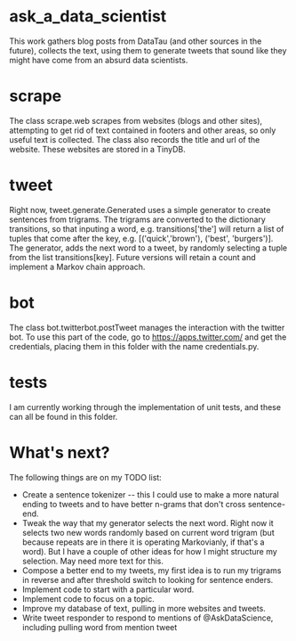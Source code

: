 # ask_a_data_scientist

This work gathers blog posts from DataTau (and other sources in the future), collects the text, using them to generate tweets that sound like they might have come from an absurd data scientists.

# scrape
The class scrape.web scrapes from websites (blogs and other sites), attempting to get rid of text contained in footers and other areas, so only useful text is collected. The class also records the title and url of the website. These websites are stored in a TinyDB.

# tweet
Right now, tweet.generate.Generated uses a simple generator to create sentences from trigrams. The trigrams are converted to the dictionary transitions, so that inputing a word, e.g. transitions['the'] will return a list of tuples that
come after the key, e.g. [('quick','brown'), ('best', 'burgers')]. The generator, adds the next word to a tweet, by randomly selecting a tuple from the list transitions[key]. Future versions will retain a count and
implement a Markov chain approach.

# bot
The class bot.twitterbot.postTweet manages the interaction with the twitter bot. To use this part of the code, go to https://apps.twitter.com/ and get the credentials, placing them in this folder with the name credentials.py.

# tests
I am currently working through the implementation of unit tests, and these can all be found in this folder.

# What's next?
The following things are on my TODO list:
* Create a sentence tokenizer -- this I could use to make a more natural ending to tweets and to have better
  n-grams that don't cross sentence-end.
* Tweak the way that my generator selects the next word. Right now it selects two new words randomly based on
  current word trigram (but because repeats are in there it is operating Markovianly, if that's a word). But
  I have a couple of other ideas for how I might structure my selection. May need more text for this.
* Compose a better end to my tweets, my first idea is to run my trigrams in reverse and after threshold
  switch to looking for sentence enders.
* Implement code to start with a particular word.
* Implement code to focus on a topic.
* Improve my database of text, pulling in more websites and tweets.
* Write tweet responder to respond to mentions of @AskDataScience, including pulling word from mention tweet
